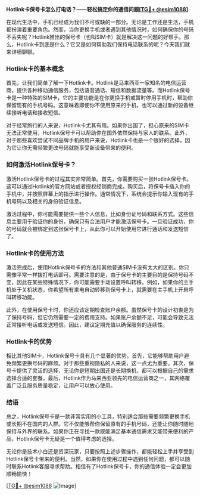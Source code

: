 **Hotlink卡保号卡怎么打电话？——轻松搞定你的通信问题[[TG💪+ @esim1088](https://t.me/s/esim1088)]**

在现代生活中，手机已经成为我们不可或缺的一部分。无论是工作还是生活，手机都扮演着重要角色。然而，当你更换手机或者遇到其他情况时，如何确保你的号码不丢失呢？Hotlink推出的保号卡（也叫SIM卡）就是解决这一问题的好帮手。那么，Hotlink卡到底是什么？它又是如何帮助我们保持电话联系的呢？今天我们就来详细聊聊。

### Hotlink卡的基本概念

首先，让我们简单了解一下Hotlink卡。Hotlink是马来西亚一家知名的电信运营商，提供各种移动通信服务，包括语音通话、短信和数据流量等。而Hotlink保号卡是一种特殊的SIM卡，它的主要功能是在你更换手机或暂时停用手机时，帮助你保留现有的手机号码。这意味着即使你不使用原来的手机，也可以通过新的设备继续接听电话和接收短信。

对于经常旅行的人来说，Hotlink卡尤其有用。如果你出国了，担心原来的SIM卡无法正常使用，Hotlink保号卡可以帮助你在国外依然保持与家人的联系。此外，对于那些喜欢尝试不同品牌手机的用户来说，Hotlink卡也是一个很好的选择，因为它让你无需频繁更改号码就能享受新设备带来的便利。

### 如何激活Hotlink保号卡？

激活Hotlink保号卡的过程其实非常简单。首先，你需要购买一张Hotlink保号卡。这可以通过Hotlink的官方网站或者授权经销商完成。购买后，将保号卡插入你的手机中，并按照屏幕上的指示进行操作。通常情况下，系统会提示你输入现有的手机号码以及相关的身份验证信息。

激活过程中，你可能需要提供一些个人信息，比如身份证号码和联系方式。这些信息主要用于验证你的身份，确保只有合法用户才能激活保号卡。一旦验证成功，你的号码就会被绑定到这张保号卡上，从此你可以开始使用它进行通话和发送短信了。

### Hotlink卡的使用方法

激活完成后，使用Hotlink保号卡的方法和其他普通SIM卡没有太大的区别。你只需像平常一样拨打电话即可。需要注意的是，由于保号卡的主要目的是保持号码不变，因此在某些特殊情况下，你可能需要手动设置呼叫转移。例如，如果你的主手机处于关机状态，你希望所有来电自动转移到保号卡上，就需要在主手机上开启呼叫转移功能。

此外，在使用保号卡时，你还应该定期检查账户余额。虽然保号卡的设计初衷是为了保持号码，但它仍然需要一定的费用支持。如果账户余额不足，可能会导致无法正常接听电话或发送短信。因此，建议定期充值以确保服务的连续性。

### Hotlink卡的优势

相比其他SIM卡，Hotlink保号卡具有几个显著的优势。首先，它能够帮助用户避免频繁更换号码的麻烦。对于那些重视隐私的人来说，这一点尤为重要。其次，保号卡提供了灵活的选择，无论你是短期出国还是长期换机，都可以根据自己的需求选择合适的套餐。最后，Hotlink作为马来西亚领先的电信运营商之一，其网络覆盖广泛且服务质量稳定，让用户可以放心使用。

### 结语

总之，Hotlink保号卡是一款非常实用的小工具，特别适合那些需要频繁更换手机或长期不在国内的人群。它不仅能够帮你保留原有的手机号码，还能让你随时随地保持与外界的联系。如果你正在寻找一款既能满足基本通信需求又能带来便利的产品，Hotlink保号卡无疑是一个值得考虑的选择。

无论你是技术小白还是资深玩家，只要按照上述步骤操作，都能轻松上手并享受到Hotlink保号卡带来的便利。当然，如果你在使用过程中遇到任何问题，都可以随时联系Hotlink客服寻求帮助。相信有了Hotlink保号卡，你的通信体验一定会更加顺畅愉快！

[[TG💪+ @esim1088](https://t.me/s/esim1088) ![Image](https://i.postimg.cc/4NQfJmqS/Snipaste-2025-05-13-00-14-12.png)]